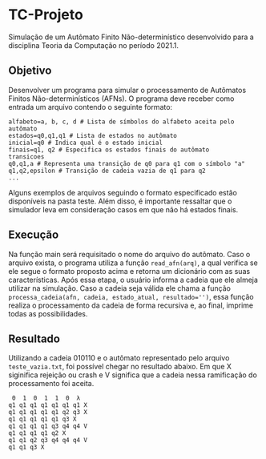 # TC-Projeto
Simulação de um Autômato Finito Não-determinístico desenvolvido para a disciplina Teoria da Computação no período 2021.1.

## Objetivo

Desenvolver um programa para simular o processamento de Autômatos Finitos Não-determinísticos (AFNs). O programa deve receber como entrada um arquivo contendo o seguinte formato:

```
alfabeto=a, b, c, d # Lista de símbolos do alfabeto aceita pelo autômato
estados=q0,q1,q1 # Lista de estados no autômato
inicial=q0 # Indica qual é o estado inicial
finais=q1, q2 # Especifica os estados finais do autômato
transicoes
q0,q1,a # Representa uma transição de q0 para q1 com o símbolo "a"
q1,q2,epsilon # Transição de cadeia vazia de q1 para q2
...
```

Alguns exemplos de arquivos seguindo o formato especificado estão disponíveis na pasta teste. Além disso, é importante ressaltar que o simulador leva em consideração casos em que não há estados finais.

## Execução

Na função main será requisitado o nome do arquivo do autômato. Caso o arquivo exista, o programa utiliza a função `read_afn(arq)`, a qual verifica se ele segue o formato proposto acima e retorna um dicionário com as suas características. Após essa etapa, o usuário informa a cadeia que ele almeja utilizar na simulação. Caso a cadeia seja válida ele chama a função `processa_cadeia(afn, cadeia, estado_atual, resultado='')`, essa função realiza o processamento da cadeia de forma recursiva e, ao final, imprime todas as possibilidades.

## Resultado

Utilizando a cadeia 010110 e o autômato representado pelo arquivo `teste_vazia.txt`, foi possível chegar no resultado abaixo. Em que X siginifica rejeição ou crash e V significa que a cadeia nessa ramificação do processamento foi aceita.

```
 0  1  0  1  1  0  λ
q1 q1 q1 q1 q1 q1 q1 X
q1 q1 q1 q1 q1 q2 q3 X
q1 q1 q1 q1 q1 q3 X
q1 q1 q1 q1 q3 q4 q4 V
q1 q1 q1 q1 q2 X
q1 q1 q2 q3 q4 q4 q4 V
q1 q1 q3 X
```
